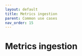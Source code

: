 ```yaml
---
layout: default
title: Metrics ingestion
parent: Common use cases
nav_order: 15
---
```


# Metrics ingestion